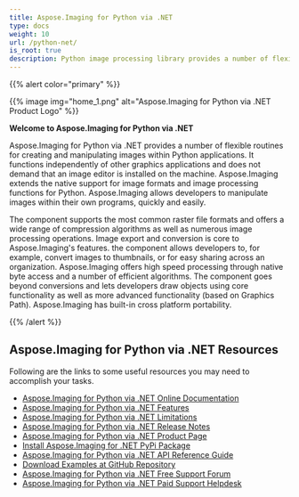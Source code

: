 ```yaml
---
title: Aspose.Imaging for Python via .NET
type: docs
weight: 10
url: /python-net/
is_root: true
description: Python image processing library provides a number of flexible routines for creating and manipulating images programmatically and does not need any image editor. 
---
```


{{% alert color="primary" %}} 

{{% image img="home_1.png" alt="Aspose.Imaging for Python via .NET Product Logo" %}}

**Welcome to Aspose.Imaging for Python via .NET**

Aspose.Imaging for Python via .NET provides a number of flexible routines for creating and manipulating images within Python applications. It functions independently of other graphics applications and does not demand that an image editor is installed on the machine. Aspose.Imaging extends the native support for image formats and image processing functions for Python. Aspose.Imaging allows developers to manipulate images within their own programs, quickly and easily.

The component supports the most common raster file formats and offers a wide range of compression algorithms as well as numerous image processing operations. Image export and conversion is core to Aspose.Imaging's features. the component allows developers to, for example, convert images to thumbnails, or for easy sharing across an organization. Aspose.Imaging offers high speed processing through native byte access and a number of efficient algorithms. The component goes beyond conversions and lets developers draw objects using core functionality as well as more advanced functionality (based on Graphics Path). Aspose.Imaging has built-in cross platform portability.

{{% /alert %}} 

## **Aspose.Imaging for Python via .NET Resources**

Following are the links to some useful resources you may need to accomplish your tasks.

- [Aspose.Imaging for Python via .NET Online Documentation](https://docs.aspose.com/imaging/python-net/)
- [Aspose.Imaging for Python via .NET Features](https://docs.aspose.com/imaging/python-net/features/)
- [Aspose.Imaging for Python via .NET Limitations](https://docs.aspose.com/imaging/python-net/known-issues/)
- [Aspose.Imaging for Python via .NET Release Notes](https://docs.aspose.com/imaging/python-net/release-notes/)
- [Aspose.Imaging for Python via .NET Product Page](https://products.aspose.com/imaging/python-net/)
- [Install Aspose.Imaging for .NET PyPi Package](https://pypi.org/project/aspose-imaging-python-net/)
- [Aspose.Imaging for Python via .NET API Reference Guide](https://reference.aspose.com/imaging/python-net/)
- [Download Examples at GitHub Repository](https://github.com/aspose-imaging/Aspose.Imaging-for-Python-Net)
- [Aspose.Imaging for Python via .NET Free Support Forum](https://forum.aspose.com/c/imaging/14)
- [Aspose.Imaging for Python via .NET Paid Support Helpdesk](https://helpdesk.aspose.com/)
